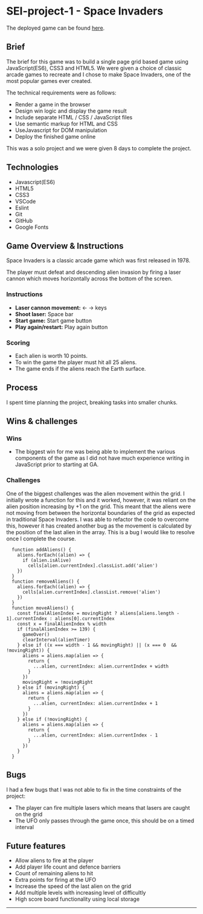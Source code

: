 # SEI-project-1 - Space Invaders

The deployed game can be found [here](https://nhurstknight.github.io/space-invaders/).

## Brief

The brief for this game was to build a single page grid based game using JavaScript(ES6), CSS3 and HTML5. We were given a choice of classic arcade games to recreate and I chose to make Space Invaders, one of the most popular games ever created.

The technical requirements were as follows:
- Render a game in the browser
- Design win logic and display the game result
- Include separate HTML / CSS / JavaScript files
- Use semantic markup for HTML and CSS
- UseJavascript for DOM manipulation
- Deploy the finished game online

This was a solo project and we were given 8 days to complete the project.

## Technologies 
- Javascript(ES6)
- HTML5
- CSS3
- VSCode
- Eslint
- Git
- GitHub
- Google Fonts

## Game Overview & Instructions
Space Invaders is a classic arcade game which was first released in 1978. 

The player must defeat and descending alien invasion by firing a laser cannon which moves horizontally across the bottom of the screen. 

### Instructions
- **Laser cannon movement:** ← → keys
- **Shoot laser:** Space bar
- **Start game:** Start game button 
- **Play again/restart:** Play again button

### Scoring
- Each alien is worth 10 points.
- To win the game the player must hit all 25 aliens. 
- The game ends if the aliens reach the Earth surface.

## Process
I spent time planning the project, breaking tasks into smaller chunks.

## Wins & challenges
### Wins
* The biggest win for me was being able to implement the various components of the game as I did not have much experience writing in JavaScript prior to starting at GA.

### Challenges
One of the biggest challenges was the alien movement within the grid.  I initially wrote a function for this and it worked, however, it was reliant on the alien position increasing by +1 on the grid. This meant that the aliens were not moving from between the horizontal boundaries of the grid as expected in traditional Space Invaders. I was able to refactor the code to overcome this, however it has created another bug as the movement is calculated by the position of the last alien in the array. This is a bug I would like to resolve once I complete the course. 

```
  function addAliens() {
    aliens.forEach((alien) => {
      if (alien.isAlive)
        cells[alien.currentIndex].classList.add('alien')
    })
  }
  function removeAliens() {
    aliens.forEach((alien) => {
      cells[alien.currentIndex].classList.remove('alien')
    })
  }
  function moveAliens() {
    const finalAlienIndex = movingRight ? aliens[aliens.length - 1].currentIndex : aliens[0].currentIndex
    const x = finalAlienIndex % width 
    if (finalAlienIndex >= 139) {
      gameOver()
      clearInterval(alienTimer)
    } else if ((x === width - 1 && movingRight) || (x === 0  && !movingRight)) { 
      aliens = aliens.map(alien => {
        return {
          ...alien, currentIndex: alien.currentIndex + width
        }
      })
      movingRight = !movingRight
    } else if (movingRight) {
      aliens = aliens.map(alien => {
        return {
          ...alien, currentIndex: alien.currentIndex + 1
        }
      })
    } else if (!movingRight) { 
      aliens = aliens.map(alien => {
        return {
          ...alien, currentIndex: alien.currentIndex - 1
        }
      })
    } 
  }

```

## Bugs
I had a few bugs that I was not able to fix in the time constraints of the project:
- The player can fire multiple lasers which means that lasers are caught on the grid
- The UFO only passes through the game once, this should be on a timed interval

## Future features
- Allow aliens to fire at the player
- Add player life count and defence barriers
- Count of remaining aliens to hit
- Extra points for firing at the UFO
- Increase the speed of the last alien on the grid
- Add multiple levels with increasing level of difficultly
- High score board functionality using local storage
---
